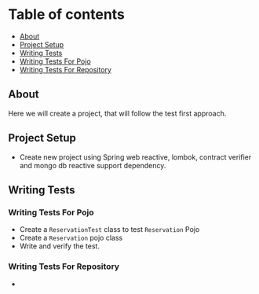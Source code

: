 # Table of contents
- [About](#about)
- [Project Setup](#project-setup)
- [Writing Tests](#writing-tests)
 - [Writing Tests For Pojo](#writing-tests-for-pojo)
 - [Writing Tests For Repository](#writing-tests-for-repository)
  ## About
  Here we will create a project, that will follow the test first approach.
  ## Project Setup
  - Create new project using Spring web reactive, lombok, contract verifier and mongo db reactive support dependency.
 ## Writing Tests   
### Writing Tests For Pojo
- Create a ```ReservationTest``` class to test ```Reservation``` Pojo
- Create a ```Reservation``` pojo class
- Write and verify the test.
### Writing Tests For Repository
-

